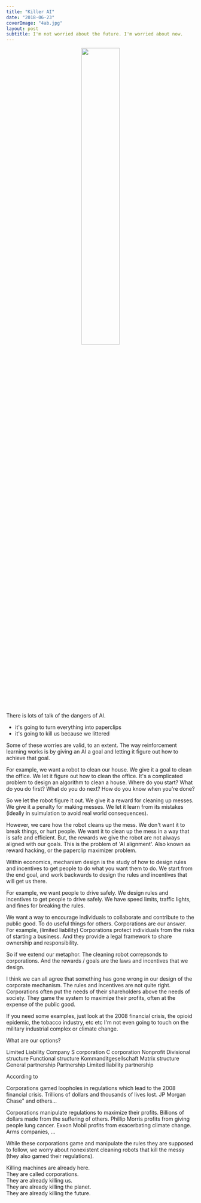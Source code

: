 ```yaml
---
title: "Killer AI"
date: "2018-06-23"
coverImage: "4ab.jpg"
layout: post
subtitle: I'm not worried about the future. I'm worried about now.
---
```


<p align="center" width="100%">
    <img width="45%" src="{{ site.baseurl }}/assets/killer-ai-and-regulations/{{page.coverImage}}">
</p>

<!-- people think ai future is dangerous -->
There is lots of talk of the dangers of AI.

- it's going to turn everything into paperclips
- it's going to kill us because we littered

<!-- twitter pics etc -->

<!-- 
really this is about how we solve problems / achieve goals.

 -->

<!-- RL related -->
Some of these worries are valid, to an extent.
The way reinforcement learning works is by giving an AI a goal and letting it figure out how to achieve that goal.

For example, we want a robot to clean our house. We give it a goal to clean the office. We let it figure out how to clean the office.
It's a complicated problem to design an algorithm to clean a house. Where do you start? What do you do first? What do you do next? How do you know when you're done?

So we let the robot figure it out. We give it a reward for cleaning up messes. We give it a penalty for making messes. We let it learn from its mistakes (ideally in suimulation to avoid real world consequences).

However, we care how the robot cleans up the mess. We don't want it to break things, or hurt people. We want it to clean up the mess in a way that is safe and efficient. But, the rewards we give the robot are not always aligned with our goals.
This is the problem of 'AI alignment'. Also known as reward hacking, or the paperclip maximizer problem.

<!-- more (fun) examples -->

<!-- mechanism design -->
Within economics, mechanism design is the study of how to design rules and incentives to get people to do what you want them to do.
We start from the end goal, and work backwards to design the rules and incentives that will get us there.

For example, we want people to drive safely. We design rules and incentives to get people to drive safely. We have speed limits, traffic lights, and fines for breaking the rules.

We want a way to encourage individuals to collaborate and contribute to the public good. To do useful things for others.
Corporations are our answer.
For example, (limited liability) Corporations protect individuals from the risks of starting a business. 
And they provide a legal framework to share ownership and responsibility.

So if we extend our metaphor. The cleaning robot correpsonds to corporations. And the rewards / goals are the laws and incentives that we design.

<!-- but -->
I think we can all agree that something has gone wrong in our design of the corporate mechanism.
The rules and incentives are not quite right. Corporations often put the needs of their shareholders above the needs of society. They game the system to maximize their profits, often at the expense of the public good.

If you need some examples, just look at the 2008 financial crisis, the opioid epidemic, the tobacco industry, etc etc I'm not even going to touch on the military industrial complex or climate change.

<!-- so -->
What are our options?

Limited Liability Company
S corporation
C corporation
Nonprofit
Divisional structure
Functional structure
Kommanditgesellschaft
Matrix structure
General partnership
Partnership
Limited liability partnership

<!-- securities laws, antitrust laws, and environmental regulations -->

<!-- what is a corporation, exactally -->
According to 


<!-- however.  -->

Corporations gamed loopholes in regulations which lead to the 2008 financial crisis. Trillions of dollars and thousands of lives lost. JP Morgan Chase" and others...

Corporations manipulate regulations to maximize their profits. Billions of dollars made from the suffering of others. Phillip Morris profits from giving people lung cancer. Exxon Mobil profits from exacerbating climate change. Arms companies, ...

While these corporations game and manipulate the rules they are supposed to follow, we worry about nonexistent cleaning robots that kill the messy (they also gamed their regulations).



<!-- ted chaing's article? -->

Killing machines are already here.\
They are called corporations.\
They are already killing us. \
They are already killing the planet.\
They are already killing the future.